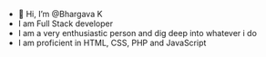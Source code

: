 - 👋 Hi, I’m @Bhargava K
- I am Full Stack developer
- I am a very enthusiastic person and dig deep into whatever i do
- I am proficient in HTML, CSS, PHP and JavaScript

